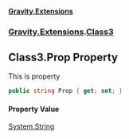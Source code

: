 #### [Gravity.Extensions](./index.md 'index')
### [Gravity.Extensions](./Gravity-Extensions.md 'Gravity.Extensions').[Class3](./Gravity-Extensions-Class3.md 'Gravity.Extensions.Class3')
## Class3.Prop Property
This is property  
```csharp
public string Prop { get; set; }
```
#### Property Value
[System.String](https://docs.microsoft.com/en-us/dotnet/api/System.String 'System.String')  
